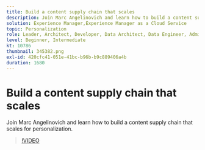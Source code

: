 ```yaml
---
title: Build a content supply chain that scales
description: Join Marc Angelinovich and learn how to build a content supply chain that scales for personalization.
solution: Experience Manager,Experience Manager as a Cloud Service
topic: Personalization
role: Leader, Architect, Developer, Data Architect, Data Engineer, Admin, User
level: Beginner, Intermediate
kt: 10786
thumbnail: 345382.png
exl-id: 420cfc41-051e-41bc-b96b-b9c889406a4b
duration: 1680
---
```

# Build a content supply chain that scales

Join Marc Angelinovich and learn how to build a content supply chain that scales for personalization.

>[!VIDEO](https://video.tv.adobe.com/v/345382/?quality=12&learn=on)
